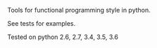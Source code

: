 Tools for functional programming style in python.

See tests for examples.

Tested on python 2.6, 2.7, 3.4, 3.5, 3.6